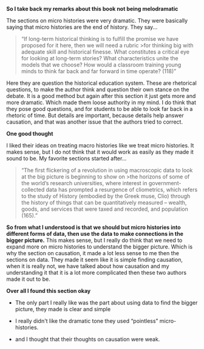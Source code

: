 
__So I take back my  remarks about this book not being melodramatic__

The sections on micro histories were very dramatic. They were basically saying that micro histories are the end of history. They say...

>“If long-term historical thinking is to fulfill the promise we have proposed for it here, then we will need a rubric >for thinking big with adequate skill and historical finesse. What constitutes a critical eye for looking at long-term stories? What characteristics unite the models that we choose? How would a classroom training young minds to think far back and far forward in time operate? (118)” 

Here they are question the historical education system. These are rhetorical questions, to make the author think and question their own stance on the debate. It is a good method but again after this section it just gets more and more dramatic. Which made them loose authority in my mind. I do think that they pose good questions, and for students to be able to look far back in a rhetoric of time. But details are important, because details help answer causation, and that was another issue that the authors tried to correct. 

__One good thought__

I liked their ideas on treating macro histories like we treat micro histories. It makes sense, but I do not think that it would work as easily as they made it sound to be. My favorite sections started after...

>“The first flickering of a revolution in using macroscopic data to look at the big picture is beginning to show on >the horizons of some of the world’s research universities, where interest in government-collected data has prompted a resurgence of cliometrics, which refers to the study of History (embodied by the Greek muse, Clio) through the history of things that can be quantitatively measured – wealth, goods, and services that were taxed and recorded, and population (165).” 

__So from what I understood is that we should but micro histories into different forms of data, then use the data to make connections in the bigger picture.__ This makes sense, but I really do think that we need to expand more on micro histories to understand the bigger picture. Which is why the section on causation, it made a lot less sense to me then the sections on data. They made it seem like it is simple finding causation, when it is really not, we have talked about how causation and my understanding it that it is a lot more complicated then these two authors made it out to be. 

__Over all I found this section okay__
* The only part I really like was the part about using data to find the bigger picture, they made is clear and simple
- I really didn't like the dramatic tone they used “pointless” micro-histories. 
+ and I thought that their thoughts on causation were weak. 
